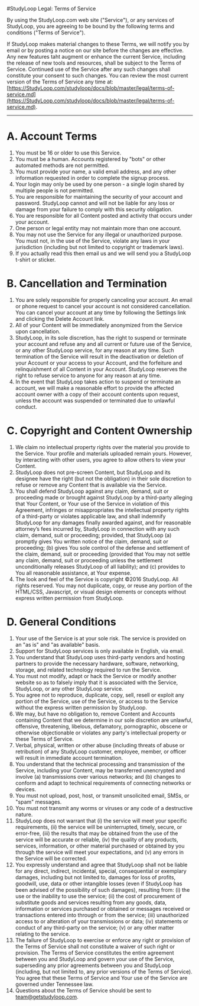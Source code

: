 #StudyLoop Legal: Terms of Service

By using the StudyLoop.com web site ("Service"), or any services of StudyLoop, you are agreeing to be bound by the following terms and conditions ("Terms of Service"). 

If StudyLoop makes material changes to these Terms, we will notify you by email or by posting a notice on our site before the changes are effective. Any new features taht augment or enhance the current Service, including the release of new tools and resources, shall be subject to the Terms of Service. Continued use of the Service after any such changes shall constitute your consent to such changes. You can review the most current version of the Terms of Service any time at: [https://StudyLoop.com/studyloop/docs/blob/master/legal/terms-of-service.md](https://StudyLoop.com/studyloop/docs/blob/master/legal/terms-of-service.md).

***

# A. Account Terms

1. You must be 16 or older to use this Service.
2. You must be a human. Accounts registered by "bots" or other automated methods are not permitted.
3. You must provide your name, a valid email address, and any other information requested in order to complete the signup process.
4. Your login may only be used by one person - a single login shared by multiple people is not permitted. 
5. You are responsible for maintaining the security of your account and password. StudyLoop cannot and will not be liable for any loss or damage from your failure to comply with this security obligation.
6. You are responsible for all Content posted and activity that occurs under your account.
7. One person or legal entity may not maintain more than one account.
8. You may not use the Service for any illegal or unauthorized purpose. You must not, in the use of the Service, violate any laws in your jurisdiction (including but not limited to copyright or trademark laws).
9. If you actually read this then email us and we will send you a StudyLoop t-shirt or sticker.

# B. Cancellation and Termination

1. You are solely responsible for properly canceling your account. An email or phone request to cancel your account is not considered cancellation. You can cancel your account at any time by following the Settings link and clicking the Delete Account link.
2. All of your Content will be immediately anonymized from the Service upon cancellation.
3. StudyLoop, in its sole discretion, has the right to suspend or terminate your account and refuse any and all current or future use of the Service, or any other StudyLoop service, for any reason at any time. Such termination of the Service will result in the deactivation or deletion of your Account or your access to your Account, and the forfeiture and relinquishment of all Content in your Account. StudyLoop reserves the right to refuse service to anyone for any reason at any time.
4. In the event that StudyLoop takes action to suspend or terminate an account, we will make a reasonable effort to provide the affected account owner with a copy of their account contents upon request, unless the account was suspended or terminated due to unlawful conduct.

# C. Copyright and Content Ownership

1. We claim no intellectual property rights over the material you provide to the Service. Your profile and materials uploaded remain yours. However, by interacting with other users, you agree to allow others to view your Content. 
2. StudyLoop does not pre-screen Content, but StudyLoop and its designee have the right (but not the obligation) in their sole discretion to refuse or remove any Content that is available via the Service.
3. You shall defend StudyLoop against any claim, demand, suit or proceeding made or brought against StudyLoop by a third-party alleging that Your Content, or Your use of the Service in violation of this Agreement, infringes or misappropriates the intellectual property rights of a third-party or violates applicable law, and shall indemnify StudyLoop for any damages finally awarded against, and for reasonable attorney’s fees incurred by, StudyLoop in connection with any such claim, demand, suit or proceeding; provided, that StudyLoop (a) promptly gives You written notice of the claim, demand, suit or proceeding; (b) gives You sole control of the defense and settlement of the claim, demand, suit or proceeding (provided that You may not settle any claim, demand, suit or proceeding unless the settlement unconditionally releases StudyLoop of all liability); and (c) provides to You all reasonable assistance, at Your expense.
4. The look and feel of the Service is copyright ©2016 StudyLoop. All rights reserved. You may not duplicate, copy, or reuse any portion of the HTML/CSS, Javascript, or visual design elements or concepts without express written permission from StudyLoop.

# D. General Conditions
1. Your use of the Service is at your sole risk. The service is provided on an "as is" and "as available" basis.
2. Support for StudyLoop services is only available in English, via email.
3. You understand that StudyLoop uses third-party vendors and hosting partners to provide the necessary hardware, software, networking, storage, and related technology required to run the Service.
4. You must not modify, adapt or hack the Service or modify another website so as to falsely imply that it is associated with the Service, StudyLoop, or any other StudyLoop service.
5. You agree not to reproduce, duplicate, copy, sell, resell or exploit any portion of the Service, use of the Service, or access to the Service without the express written permission by StudyLoop.
6. We may, but have no obligation to, remove Content and Accounts containing Content that we determine in our sole discretion are unlawful, offensive, threatening, libelous, defamatory, pornographic, obscene or otherwise objectionable or violates any party's intellectual property or these Terms of Service.
7. Verbal, physical, written or other abuse (including threats of abuse or retribution) of any StudyLoop customer, employee, member, or officer will result in immediate account termination.
8. You understand that the technical processing and transmission of the Service, including your Content, may be transferred unencrypted and involve (a) transmissions over various networks; and (b) changes to conform and adapt to technical requirements of connecting networks or devices.
9. You must not upload, post, host, or transmit unsolicited email, SMSs, or "spam" messages.
10. You must not transmit any worms or viruses or any code of a destructive nature.
11. StudyLoop does not warrant that (i) the service will meet your specific requirements, (ii) the service will be uninterrupted, timely, secure, or error-free, (iii) the results that may be obtained from the use of the service will be accurate or reliable, (iv) the quality of any products, services, information, or other material purchased or obtained by you through the service will meet your expectations, and (v) any errors in the Service will be corrected.
12. You expressly understand and agree that StudyLoop shall not be liable for any direct, indirect, incidental, special, consequential or exemplary damages, including but not limited to, damages for loss of profits, goodwill, use, data or other intangible losses (even if StudyLoop has been advised of the possibility of such damages), resulting from: (i) the use or the inability to use the service; (ii) the cost of procurement of substitute goods and services resulting from any goods, data, information or services purchased or obtained or messages received or transactions entered into through or from the service; (iii) unauthorized access to or alteration of your transmissions or data; (iv) statements or conduct of any third-party on the service; (v) or any other matter relating to the service.
13. The failure of StudyLoop to exercise or enforce any right or provision of the Terms of Service shall not constitute a waiver of such right or provision. The Terms of Service constitutes the entire agreement between you and StudyLoop and govern your use of the Service, superseding any prior agreements between you and StudyLoop (including, but not limited to, any prior versions of the Terms of Service). You agree that these Terms of Service and Your use of the Service are governed under Tennessee law.
14. Questions about the Terms of Service should be sent to team@getstudyloop.com.
